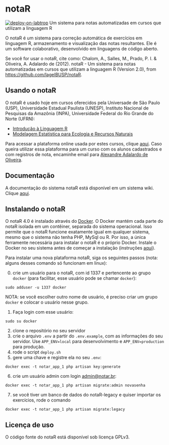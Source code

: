 # notaR
[![deploy-on-labtrop](https://github.com/lageIBUSP/notaR/actions/workflows/deploy-on-labtrop.yml/badge.svg)](https://github.com/lageIBUSP/notaR/actions/workflows/deploy-on-labtrop.yml)
Um sistema para notas automatizadas em cursos que utilizam a linguagem R

O notaR é um sistema para correção automática de exercícios em linguagem R, armazenamento e 
visualização das notas resultantes. Ele é um software colaborativo, desenvolvido em linguagens de código aberto.

Se você for usar o notaR, cite como:
Chalom, A., Salles, M., Prado, P. I. & Oliveira, A. Adalardo de (2012). notaR - Um sistema para notas automatizadas em cursos que utilizam a linguagem R (Version 2.0), from https://github.com/lageIBUSP/notaR.

## Usando o notaR

O notaR é usado hoje em cursos oferecidos pela Universade de São Paulo (USP), Universidade Estadual Paulista (UNESP),
Instituto Nacional de Pesquisas da Amazônia (INPA), Universidade Federal do Rio Grande do Norte (UFRN):
* [Introdução à Linguagem R](http://www.ecologia.ib.usp.br/bie5782/doku.php)
* [Modelagem Estatística para Ecologia e Recursos Naturais](http://cmq.esalq.usp.br/BIE5781/doku.php)

Para acessar a plataforma online usada por estes cursos, clique [aqui](http://notar.ib.usp.br/).
Caso queira utilizar essa plataforma para um curso com os alunos cadastrados e com registros de nota, encaminhe email para <a href= "mailto:aleadalardo@gmail.com?subject=Cadastro notaR">Alexandre Adalardo de Oliveira</a>.

## Documentação

A documentação do sistema notaR está disponível em um sistema wiki. Clique [aqui](https://github.com/lageIBUSP/notaR/wiki).

## Instalando o notaR

O notaR 4.0 é instalado através do [Docker](https://www.docker.com/). O Docker mantém cada parte do notaR isolada em um contêiner, separada do sistema operacional. Isso permite que o notaR funcione exatamente igual em qualquer sistema, mesmo que o sistema não tenha PHP, MySql ou R. Por isso, a única ferramente necessária para instalar o notaR é o próprio Docker. Instale o Docker no seu sistema antes de começar a instalação (instruções [aqui](https://docs.docker.com/get-docker/)).

Para instalar uma nova plataforma notaR, siga os seguintes passos (nota: alguns desses comando só funcionam em linux):

0. crie um usuário para o notaR, com id 1337 e pertencente ao grupo `docker` (para facilitar, esse usuário pode se chamar `docker`):
```
sudo adduser -u 1337 docker
```
NOTA: se você escolher outro nome de usuário, é preciso criar um grupo `docker` e colocar o usuário nesse grupo.
1. Faça login com esse usuário:
```
sudo su docker
```
2. clone o repositório no seu servidor
3. crie o arquivo ```.env``` a partir do ```.env.example```, com as informações do seu servidor. Use ```APP_ENV=local``` para desenvolvimento e ```APP_ENV=production``` para produção. 
4. rode o script ```deploy.sh```
5. gere uma chave e registre ela no seu ```.env```:
```
docker exec -t notar_app_1 php artisan key:generate
```
6. crie um usuário admin com login admin@notar.br:
```
docker exec -t notar_app_1 php artisan migrate:admin novasenha
``` 
7. se você tiver um banco de dados do notaR-legacy e quiser importar os exercícios, rode o comando
```
docker exec -t notar_app_1 php artisan migrate:legacy
```

## Licença de uso
O código fonte do notaR está disponível sob licença GPLv3.

